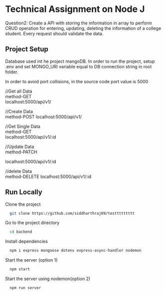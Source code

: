 
# Technical Assignment on Node J

 Question2: Create a API with storing the information in array to perform CRUD operation for entering, updating, 
deleting the information of a college student. Every request should validate the data.


## Project Setup
Database used int he project mangoDB.
In order to run the project, setup .env and set MONGO_URI variable equal to DB connection string in root folder.

In order to avoid port collisions, in the source code port value is 5000

//Get all Data  
method-GET  
localhost:5000/api/v1/

//Create  Data  
method-POST 
localhost:5000/api/v1/

//Get Single Data  
method-GET  
localhost:5000/api/v1/:id

//Update Data  
method-PATCH 

localhost:5000/api/v1/:id

//delete Data  
method-DELETE 
localhost:5000/api/v1/:id



## Run Locally

Clone the project

```bash
  git clone https://github.com/siddharthraj09/testtttttttt
```
Go to the project directory

```bash
  cd backend
```

Install dependencies

```bash
  npm i express mongoose dotenv express-async-handler nodemon
```

Start the server (option 1)

```bash
  npm start
```

Start the server using nodemon(option 2)

```bash
  npm run server
```

